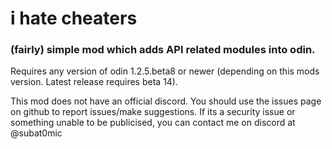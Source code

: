 # i hate cheaters
### (fairly) simple mod which adds API related modules into odin.

Requires any version of odin 1.2.5.beta8 or newer (depending on this mods version. Latest release requires beta 14).

This mod does not have an official discord. You should use the issues page on github to report issues/make suggestions.
If its a security issue or something unable to be publicised, you can contact me on discord at @subat0mic
